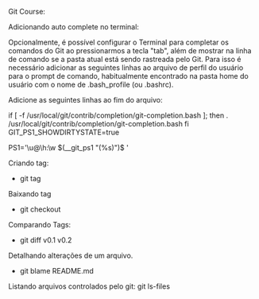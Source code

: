 Git Course:

Adicionando auto complete no terminal:

Opcionalmente, é possível configurar o Terminal para completar os comandos do Git ao pressionarmos a tecla "tab", além de mostrar na linha de comando se a pasta atual está sendo rastreada pelo Git. Para isso é necessário adicionar as seguintes linhas ao arquivo de perfil do usuário para o prompt de comando, habitualmente encontrado na pasta home do usuário com o nome de .bash_profile (ou .bashrc).

Adicione as seguintes linhas ao fim do arquivo:

if [ -f /usr/local/git/contrib/completion/git-completion.bash ]; then
    . /usr/local/git/contrib/completion/git-completion.bash
fi
GIT_PS1_SHOWDIRTYSTATE=true

PS1='\u@\h:\w $(__git_ps1 "(%s)")\$ '


Criando tag:
  - git tag <nome da tag>

Baixando tag
  - git checkout <nome da tag>

Comparando Tags:
  - git diff v0.1 v0.2

Detalhando alterações de um arquivo.
  - git blame README.md
  
  
Listando arquivos controlados pelo git:
    git ls-files
    
